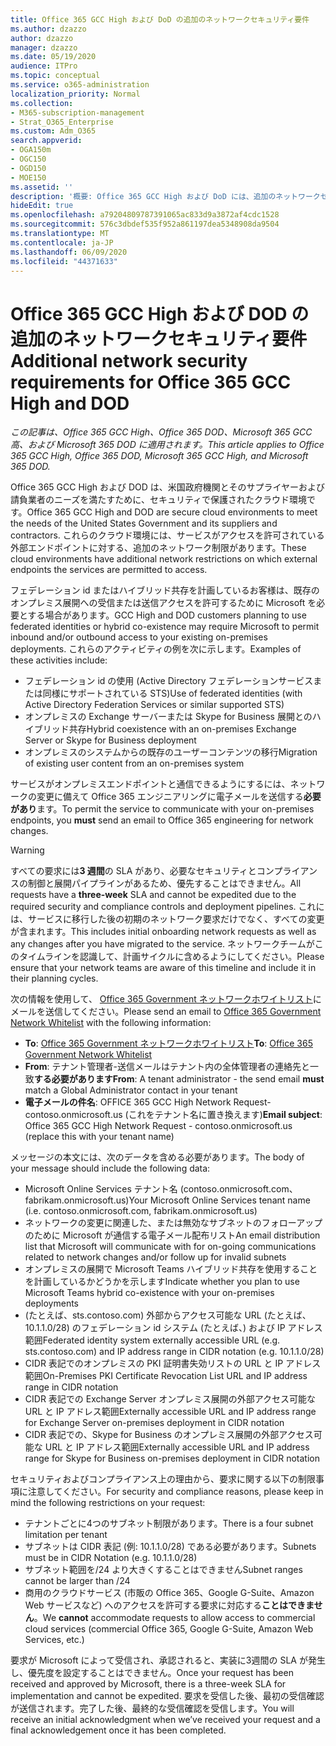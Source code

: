 ```yaml
---
title: Office 365 GCC High および DoD の追加のネットワークセキュリティ要件
ms.author: dzazzo
author: dzazzo
manager: dzazzo
ms.date: 05/19/2020
audience: ITPro
ms.topic: conceptual
ms.service: o365-administration
localization_priority: Normal
ms.collection:
- M365-subscription-management
- Strat_O365_Enterprise
ms.custom: Adm_O365
search.appverid:
- OGA150m
- OGC150
- OGD150
- MOE150
ms.assetid: ''
description: '概要: Office 365 GCC High および DoD には、追加のネットワークセキュリティ要件があります。'
hideEdit: true
ms.openlocfilehash: a79204809787391065ac833d9a3872af4cdc1528
ms.sourcegitcommit: 576c3dbdef535f952a861197dea5348908da9504
ms.translationtype: MT
ms.contentlocale: ja-JP
ms.lasthandoff: 06/09/2020
ms.locfileid: "44371633"
---
```

# <a name="additional-network-security-requirements-for-office-365-gcc-high-and-dod"></a><span data-ttu-id="96c41-103">Office 365 GCC High および DOD の追加のネットワークセキュリティ要件</span><span class="sxs-lookup"><span data-stu-id="96c41-103">Additional network security requirements for Office 365 GCC High and DOD</span></span>

<span data-ttu-id="96c41-104">*この記事は、Office 365 GCC High、Office 365 DOD、Microsoft 365 GCC 高、および Microsoft 365 DOD に適用されます。*</span><span class="sxs-lookup"><span data-stu-id="96c41-104">*This article applies to Office 365 GCC High, Office 365 DOD, Microsoft 365 GCC High, and Microsoft 365 DOD.*</span></span>

<span data-ttu-id="96c41-105">Office 365 GCC High および DOD は、米国政府機関とそのサプライヤーおよび請負業者のニーズを満たすために、セキュリティで保護されたクラウド環境です。</span><span class="sxs-lookup"><span data-stu-id="96c41-105">Office 365 GCC High and DOD are secure cloud environments to meet the needs of the United States Government and its suppliers and contractors.</span></span>  <span data-ttu-id="96c41-106">これらのクラウド環境には、サービスがアクセスを許可されている外部エンドポイントに対する、追加のネットワーク制限があります。</span><span class="sxs-lookup"><span data-stu-id="96c41-106">These cloud environments have additional network restrictions on which external endpoints the services are permitted to access.</span></span>

<span data-ttu-id="96c41-107">フェデレーション id またはハイブリッド共存を計画しているお客様は、既存のオンプレミス展開への受信または送信アクセスを許可するために Microsoft を必要とする場合があります。</span><span class="sxs-lookup"><span data-stu-id="96c41-107">GCC High and DOD customers planning to use federated identities or hybrid co-existence may require Microsoft to permit inbound and/or outbound access to your existing on-premises deployments.</span></span>  <span data-ttu-id="96c41-108">これらのアクティビティの例を次に示します。</span><span class="sxs-lookup"><span data-stu-id="96c41-108">Examples of these activities include:</span></span>

* <span data-ttu-id="96c41-109">フェデレーション id の使用 (Active Directory フェデレーションサービスまたは同様にサポートされている STS)</span><span class="sxs-lookup"><span data-stu-id="96c41-109">Use of federated identities (with Active Directory Federation Services or similar supported STS)</span></span>
* <span data-ttu-id="96c41-110">オンプレミスの Exchange サーバーまたは Skype for Business 展開とのハイブリッド共存</span><span class="sxs-lookup"><span data-stu-id="96c41-110">Hybrid coexistence with an on-premises Exchange Server or Skype for Business deployment</span></span>
* <span data-ttu-id="96c41-111">オンプレミスのシステムからの既存のユーザーコンテンツの移行</span><span class="sxs-lookup"><span data-stu-id="96c41-111">Migration of existing user content from an on-premises system</span></span>

<span data-ttu-id="96c41-112">サービスがオンプレミスエンドポイントと通信できるようにするには、ネットワークの変更に備えて Office 365 エンジニアリングに電子メールを送信する**必要があり**ます。</span><span class="sxs-lookup"><span data-stu-id="96c41-112">To permit the service to communicate with your on-premises endpoints, you **must** send an email to Office 365 engineering for network changes.</span></span>

> [!WARNING]
> <span data-ttu-id="96c41-113">すべての要求には**3 週間**の SLA があり、必要なセキュリティとコンプライアンスの制御と展開パイプラインがあるため、優先することはできません。</span><span class="sxs-lookup"><span data-stu-id="96c41-113">All requests have a **three-week** SLA and cannot be expedited due to the required security and compliance controls and deployment pipelines.</span></span>  <span data-ttu-id="96c41-114">これには、サービスに移行した後の初期のネットワーク要求だけでなく、すべての変更が含まれます。</span><span class="sxs-lookup"><span data-stu-id="96c41-114">This includes initial onboarding network requests as well as any changes after you have migrated to the service.</span></span>  <span data-ttu-id="96c41-115">ネットワークチームがこのタイムラインを認識して、計画サイクルに含めるようにしてください。</span><span class="sxs-lookup"><span data-stu-id="96c41-115">Please ensure that your network teams are aware of this timeline and include it in their planning cycles.</span></span>

<span data-ttu-id="96c41-116">次の情報を使用して、 [Office 365 Government ネットワークホワイトリスト](mailto:o365gwlt@microsoft.com)にメールを送信してください。</span><span class="sxs-lookup"><span data-stu-id="96c41-116">Please send an email to [Office 365 Government Network Whitelist](mailto:o365gwlt@microsoft.com) with the following information:</span></span>

* <span data-ttu-id="96c41-117">**To**: [Office 365 Government ネットワークホワイトリスト](mailto:o365gwlt@microsoft.com)</span><span class="sxs-lookup"><span data-stu-id="96c41-117">**To**: [Office 365 Government Network Whitelist](mailto:o365gwlt@microsoft.com)</span></span>
* <span data-ttu-id="96c41-118">**From**: テナント管理者-送信メールはテナント内の全体管理者の連絡先と一致**する必要があります**</span><span class="sxs-lookup"><span data-stu-id="96c41-118">**From**: A tenant administrator - the send email **must** match a Global Administrator contact in your tenant</span></span>
* <span data-ttu-id="96c41-119">**電子メールの件名**: OFFICE 365 GCC High Network Request-contoso.onmicrosoft.us (これをテナント名に置き換えます)</span><span class="sxs-lookup"><span data-stu-id="96c41-119">**Email subject**: Office 365 GCC High Network Request - contoso.onmicrosoft.us (replace this with your tenant name)</span></span>

<span data-ttu-id="96c41-120">メッセージの本文には、次のデータを含める必要があります。</span><span class="sxs-lookup"><span data-stu-id="96c41-120">The body of your message should include the following data:</span></span>

* <span data-ttu-id="96c41-121">Microsoft Online Services テナント名 (contoso.onmicrosoft.com、fabrikam.onmicrosoft.us)</span><span class="sxs-lookup"><span data-stu-id="96c41-121">Your Microsoft Online Services tenant name (i.e. contoso.onmicrosoft.com, fabrikam.onmicrosoft.us)</span></span>
* <span data-ttu-id="96c41-122">ネットワークの変更に関連した、または無効なサブネットのフォローアップのために Microsoft が通信する電子メール配布リスト</span><span class="sxs-lookup"><span data-stu-id="96c41-122">An email distribution list that Microsoft will communicate with for on-going communications related to network changes and/or follow up for invalid subnets</span></span>
* <span data-ttu-id="96c41-123">オンプレミスの展開で Microsoft Teams ハイブリッド共存を使用することを計画しているかどうかを示します</span><span class="sxs-lookup"><span data-stu-id="96c41-123">Indicate whether you plan to use Microsoft Teams hybrid co-existence with your on-premises deployments</span></span>
* <span data-ttu-id="96c41-124">(たとえば、sts.contoso.com) 外部からアクセス可能な URL (たとえば、10.1.1.0/28) のフェデレーション id システム (たとえば、) および IP アドレス範囲</span><span class="sxs-lookup"><span data-stu-id="96c41-124">Federated identity system externally accessible URL (e.g. sts.contoso.com) and IP address range in CIDR notation (e.g. 10.1.1.0/28)</span></span>
* <span data-ttu-id="96c41-125">CIDR 表記でのオンプレミスの PKI 証明書失効リストの URL と IP アドレス範囲</span><span class="sxs-lookup"><span data-stu-id="96c41-125">On-Premises PKI Certificate Revocation List URL and IP address range in CIDR notation</span></span>
* <span data-ttu-id="96c41-126">CIDR 表記での Exchange Server オンプレミス展開の外部アクセス可能な URL と IP アドレス範囲</span><span class="sxs-lookup"><span data-stu-id="96c41-126">Externally accessible URL and IP address range for Exchange Server on-premises deployment in CIDR notation</span></span>
* <span data-ttu-id="96c41-127">CIDR 表記での、Skype for Business のオンプレミス展開の外部アクセス可能な URL と IP アドレス範囲</span><span class="sxs-lookup"><span data-stu-id="96c41-127">Externally accessible URL and IP address range for Skype for Business on-premises deployment in CIDR notation</span></span>

<span data-ttu-id="96c41-128">セキュリティおよびコンプライアンス上の理由から、要求に関する以下の制限事項に注意してください。</span><span class="sxs-lookup"><span data-stu-id="96c41-128">For security and compliance reasons, please keep in mind the following restrictions on your request:</span></span>

* <span data-ttu-id="96c41-129">テナントごとに4つのサブネット制限があります。</span><span class="sxs-lookup"><span data-stu-id="96c41-129">There is a four subnet limitation per tenant</span></span>
* <span data-ttu-id="96c41-130">サブネットは CIDR 表記 (例: 10.1.1.0/28) である必要があります。</span><span class="sxs-lookup"><span data-stu-id="96c41-130">Subnets must be in CIDR Notation (e.g. 10.1.1.0/28)</span></span>
* <span data-ttu-id="96c41-131">サブネット範囲を/24 より大きくすることはできません</span><span class="sxs-lookup"><span data-stu-id="96c41-131">Subnet ranges cannot be larger than /24</span></span>
* <span data-ttu-id="96c41-132">商用のクラウドサービス (市販の Office 365、Google G-Suite、Amazon Web サービスなど) へのアクセスを許可する要求に対応する**ことはできません**。</span><span class="sxs-lookup"><span data-stu-id="96c41-132">We **cannot** accommodate requests to allow access to commercial cloud services (commercial Office 365, Google G-Suite, Amazon Web Services, etc.)</span></span>

<span data-ttu-id="96c41-133">要求が Microsoft によって受信され、承認されると、実装に3週間の SLA が発生し、優先度を設定することはできません。</span><span class="sxs-lookup"><span data-stu-id="96c41-133">Once your request has been received and approved by Microsoft, there is a three-week SLA for implementation and cannot be expedited.</span></span>  <span data-ttu-id="96c41-134">要求を受信した後、最初の受信確認が送信されます。完了した後、最終的な受信確認を受信します。</span><span class="sxs-lookup"><span data-stu-id="96c41-134">You will receive an initial acknowledgment when we’ve received your request and a final acknowledgement once it has been completed.</span></span>
